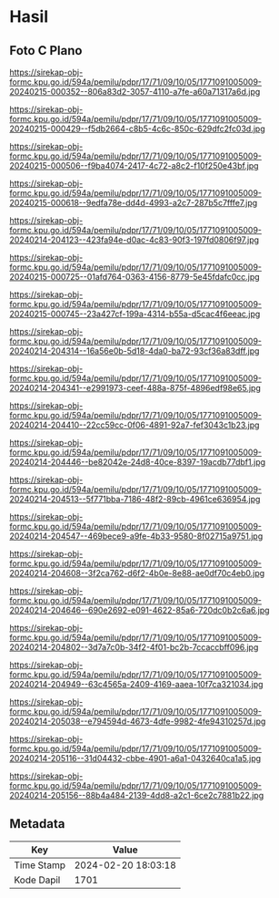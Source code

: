 # Hasil

## Foto C Plano

https://sirekap-obj-formc.kpu.go.id/594a/pemilu/pdpr/17/71/09/10/05/1771091005009-20240215-000352--806a83d2-3057-4110-a7fe-a60a71317a6d.jpg

https://sirekap-obj-formc.kpu.go.id/594a/pemilu/pdpr/17/71/09/10/05/1771091005009-20240215-000429--f5db2664-c8b5-4c6c-850c-629dfc2fc03d.jpg

https://sirekap-obj-formc.kpu.go.id/594a/pemilu/pdpr/17/71/09/10/05/1771091005009-20240215-000506--f9ba4074-2417-4c72-a8c2-f10f250e43bf.jpg

https://sirekap-obj-formc.kpu.go.id/594a/pemilu/pdpr/17/71/09/10/05/1771091005009-20240215-000618--9edfa78e-dd4d-4993-a2c7-287b5c7fffe7.jpg

https://sirekap-obj-formc.kpu.go.id/594a/pemilu/pdpr/17/71/09/10/05/1771091005009-20240214-204123--423fa94e-d0ac-4c83-90f3-197fd0806f97.jpg

https://sirekap-obj-formc.kpu.go.id/594a/pemilu/pdpr/17/71/09/10/05/1771091005009-20240215-000725--01afd764-0363-4156-8779-5e45fdafc0cc.jpg

https://sirekap-obj-formc.kpu.go.id/594a/pemilu/pdpr/17/71/09/10/05/1771091005009-20240215-000745--23a427cf-199a-4314-b55a-d5cac4f6eeac.jpg

https://sirekap-obj-formc.kpu.go.id/594a/pemilu/pdpr/17/71/09/10/05/1771091005009-20240214-204314--16a56e0b-5d18-4da0-ba72-93cf36a83dff.jpg

https://sirekap-obj-formc.kpu.go.id/594a/pemilu/pdpr/17/71/09/10/05/1771091005009-20240214-204341--e2991973-ceef-488a-875f-4896edf98e65.jpg

https://sirekap-obj-formc.kpu.go.id/594a/pemilu/pdpr/17/71/09/10/05/1771091005009-20240214-204410--22cc59cc-0f06-4891-92a7-fef3043c1b23.jpg

https://sirekap-obj-formc.kpu.go.id/594a/pemilu/pdpr/17/71/09/10/05/1771091005009-20240214-204446--be82042e-24d8-40ce-8397-19acdb77dbf1.jpg

https://sirekap-obj-formc.kpu.go.id/594a/pemilu/pdpr/17/71/09/10/05/1771091005009-20240214-204513--5f771bba-7186-48f2-89cb-4961ce636954.jpg

https://sirekap-obj-formc.kpu.go.id/594a/pemilu/pdpr/17/71/09/10/05/1771091005009-20240214-204547--469bece9-a9fe-4b33-9580-8f02715a9751.jpg

https://sirekap-obj-formc.kpu.go.id/594a/pemilu/pdpr/17/71/09/10/05/1771091005009-20240214-204608--3f2ca762-d6f2-4b0e-8e88-ae0df70c4eb0.jpg

https://sirekap-obj-formc.kpu.go.id/594a/pemilu/pdpr/17/71/09/10/05/1771091005009-20240214-204646--690e2692-e091-4622-85a6-720dc0b2c6a6.jpg

https://sirekap-obj-formc.kpu.go.id/594a/pemilu/pdpr/17/71/09/10/05/1771091005009-20240214-204802--3d7a7c0b-34f2-4f01-bc2b-7ccaccbff096.jpg

https://sirekap-obj-formc.kpu.go.id/594a/pemilu/pdpr/17/71/09/10/05/1771091005009-20240214-204949--63c4565a-2409-4169-aaea-10f7ca321034.jpg

https://sirekap-obj-formc.kpu.go.id/594a/pemilu/pdpr/17/71/09/10/05/1771091005009-20240214-205038--e794594d-4673-4dfe-9982-4fe94310257d.jpg

https://sirekap-obj-formc.kpu.go.id/594a/pemilu/pdpr/17/71/09/10/05/1771091005009-20240214-205116--31d04432-cbbe-4901-a6a1-0432640ca1a5.jpg

https://sirekap-obj-formc.kpu.go.id/594a/pemilu/pdpr/17/71/09/10/05/1771091005009-20240214-205156--88b4a484-2139-4dd8-a2c1-6ce2c7881b22.jpg


## Metadata

| Key        | Value               |
| ---------- | ------------------- |
| Time Stamp | 2024-02-20 18:03:18 |
| Kode Dapil | 1701                |



